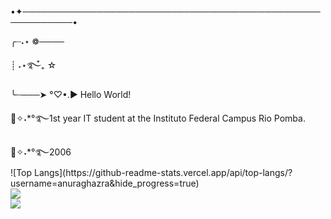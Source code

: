 •✦──────────────────────────────────────────────────────────•

╭┈˖⋆ ❁────

┊ ˖⋆࿐໋₊ ☆

╰┄───➤ °♡•.► Hello World! 

┊͙✧˖*°࿐1st year IT student at the Instituto Federal Campus Rio Pomba. 
<div>
┊͙✧˖*°࿐2006
</div>
<div>
![Top Langs](https://github-readme-stats.vercel.app/api/top-langs/?username=anuraghazra&hide_progress=true)
</div>
<div>
 <a href="https://instagram.com/luise.lizie?igshid=OGQ5ZDc2ODk2ZA==" target="_blank"><img loading="lazy" src="https://img.shields.io/badge/-Instagram-%23E4405F?style=for-the-badge&logo=instagram&logoColor=white" target="_blank"></a>


<div>
 <img src="https://i.pinimg.com/originals/d7/fc/b9/d7fcb9860b58306dfa28683e4259133b.gif"/>
</div>


